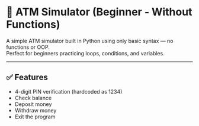 # 🏧 ATM Simulator (Beginner - Without Functions)

A simple ATM simulator built in Python using only basic syntax — no functions or OOP.  
Perfect for beginners practicing loops, conditions, and variables.

---

## ✅ Features

- 4-digit PIN verification (hardcoded as 1234)
- Check balance
- Deposit money
- Withdraw money
- Exit the program





